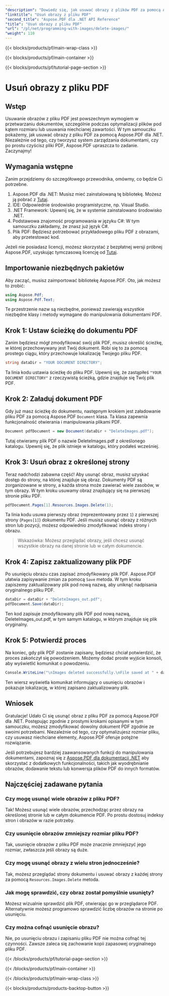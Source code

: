 ```yaml
---
"description": "Dowiedz się, jak usuwać obrazy z plików PDF za pomocą Aspose.PDF dla .NET w prostym samouczku krok po kroku. Optymalizuj pliki PDF, łatwo usuwając niechciane obrazy."
"linktitle": "Usuń obrazy z pliku PDF"
"second_title": "Aspose.PDF dla .NET API Reference"
"title": "Usuń obrazy z pliku PDF"
"url": "/pl/net/programming-with-images/delete-images/"
"weight": 110
---
```


{{< blocks/products/pf/main-wrap-class >}}

{{< blocks/products/pf/main-container >}}

{{< blocks/products/pf/tutorial-page-section >}}

# Usuń obrazy z pliku PDF

## Wstęp

Usuwanie obrazów z pliku PDF jest powszechnym wymogiem w przetwarzaniu dokumentów, szczególnie podczas optymalizacji plików pod kątem rozmiaru lub usuwania niechcianej zawartości. W tym samouczku pokażemy, jak usuwać obrazy z pliku PDF za pomocą Aspose.PDF dla .NET. Niezależnie od tego, czy tworzysz system zarządzania dokumentami, czy po prostu czyścisz pliki PDF, Aspose.PDF upraszcza to zadanie. Zaczynajmy!

## Wymagania wstępne

Zanim przejdziemy do szczegółowego przewodnika, omówmy, co będzie Ci potrzebne.

1. Aspose.PDF dla .NET: Musisz mieć zainstalowaną tę bibliotekę. Możesz ją pobrać z [Tutaj](https://releases.aspose.com/pdf/net/).
2. IDE: Odpowiednie środowisko programistyczne, np. Visual Studio.
3. .NET Framework: Upewnij się, że w systemie zainstalowano środowisko .NET.
4. Podstawowa znajomość programowania w języku C#: W tym samouczku zakładamy, że znasz już język C#.
5. Plik PDF: Będziesz potrzebować przykładowego pliku PDF z obrazami, aby przetestować kod.

Jeżeli nie posiadasz licencji, możesz skorzystać z bezpłatnej wersji próbnej Aspose.PDF, uzyskując tymczasową licencję od [Tutaj](https://purchase.aspose.com/temporary-license/).

## Importowanie niezbędnych pakietów

Aby zacząć, musisz zaimportować bibliotekę Aspose.PDF. Oto, jak możesz to zrobić:

```csharp
using Aspose.Pdf;
using Aspose.Pdf.Text;
```

Te przestrzenie nazw są niezbędne, ponieważ zawierają wszystkie niezbędne klasy i metody wymagane do manipulowania dokumentami PDF.

## Krok 1: Ustaw ścieżkę do dokumentu PDF

Zanim będziesz mógł zmodyfikować swój plik PDF, musisz określić ścieżkę, w której przechowywany jest Twój dokument. Robi się to za pomocą prostego ciągu, który przechowuje lokalizację Twojego pliku PDF.

```csharp
string dataDir = "YOUR DOCUMENT DIRECTORY";
```

Ta linia kodu ustawia ścieżkę do pliku PDF. Upewnij się, że zastąpiłeś `"YOUR DOCUMENT DIRECTORY"` z rzeczywistą ścieżką, gdzie znajduje się Twój plik PDF.

## Krok 2: Załaduj dokument PDF

Gdy już masz ścieżkę do dokumentu, następnym krokiem jest załadowanie pliku PDF za pomocą Aspose.PDF `Document` klasa. Ta klasa zapewnia funkcjonalność otwierania i manipulowania plikami PDF.

```csharp
Document pdfDocument = new Document(dataDir + "DeleteImages.pdf");
```

Tutaj otwieramy plik PDF o nazwie DeleteImages.pdf z określonego katalogu. Upewnij się, że plik istnieje w katalogu, który podałeś wcześniej.

## Krok 3: Usuń obraz z określonej strony

Teraz nadchodzi zabawna część! Aby usunąć obraz, musisz uzyskać dostęp do strony, na której znajduje się obraz. Dokumenty PDF są zorganizowane w strony, a każda strona może zawierać wiele zasobów, w tym obrazy. W tym kroku usuwamy obraz znajdujący się na pierwszej stronie pliku PDF.

```csharp
pdfDocument.Pages[1].Resources.Images.Delete(1);
```

Ta linia kodu usuwa pierwszy obraz (reprezentowany przez `1`) z pierwszej strony (`Pages[1]`) dokumentu PDF. Jeśli musisz usunąć obrazy z różnych stron lub pozycji, możesz odpowiednio zmodyfikować indeks strony i obrazu.

> Wskazówka: Możesz przeglądać obrazy, jeśli chcesz usunąć wszystkie obrazy na danej stronie lub w całym dokumencie.

## Krok 4: Zapisz zaktualizowany plik PDF

Po usunięciu obrazu czas zapisać zmodyfikowany plik PDF. Aspose.PDF ułatwia zapisywanie zmian za pomocą `Save` metoda. W tym kroku zapiszemy zaktualizowany plik pod nową nazwą, aby uniknąć nadpisania oryginalnego pliku PDF.

```csharp
dataDir = dataDir + "DeleteImages_out.pdf";
pdfDocument.Save(dataDir);
```

Ten kod zapisuje zmodyfikowany plik PDF pod nową nazwą, DeleteImages_out.pdf, w tym samym katalogu, w którym znajduje się plik oryginalny.

## Krok 5: Potwierdź proces

Na koniec, gdy plik PDF zostanie zapisany, będziesz chciał potwierdzić, że proces zakończył się powodzeniem. Możemy dodać proste wyjście konsoli, aby wyświetlić komunikat o powodzeniu.

```csharp
Console.WriteLine("\nImages deleted successfully.\nFile saved at " + dataDir);
```

Ten wiersz wyświetla komunikat informujący o usunięciu obrazów i pokazuje lokalizację, w której zapisano zaktualizowany plik.

## Wniosek

Gratulacje! Udało Ci się usunąć obraz z pliku PDF za pomocą Aspose.PDF dla .NET. Postępując zgodnie z prostymi krokami opisanymi w tym samouczku, możesz zmodyfikować dowolny dokument PDF zgodnie ze swoimi potrzebami. Niezależnie od tego, czy optymalizujesz rozmiar pliku, czy usuwasz niechciane elementy, Aspose.PDF oferuje potężne rozwiązanie.

Jeśli potrzebujesz bardziej zaawansowanych funkcji do manipulowania dokumentami, zapoznaj się z [Aspose.PDF dla dokumentacji .NET](https://reference.aspose.com/pdf/net/) aby skorzystać z dodatkowych funkcjonalności, takich jak wyodrębnianie obrazów, dodawanie tekstu lub konwersja plików PDF do innych formatów.

## Najczęściej zadawane pytania

### Czy mogę usunąć wiele obrazów z pliku PDF?
Tak! Możesz usunąć wiele obrazów, przechodząc przez obrazy na określonej stronie lub w całym dokumencie PDF. Po prostu dostosuj indeksy stron i obrazów w razie potrzeby.

### Czy usunięcie obrazów zmniejszy rozmiar pliku PDF?
Tak, usunięcie obrazów z pliku PDF może znacznie zmniejszyć jego rozmiar, zwłaszcza jeśli obrazy są duże.

### Czy mogę usunąć obrazy z wielu stron jednocześnie?
Tak, możesz przeglądać strony dokumentu i usuwać obrazy z każdej strony za pomocą `Resources.Images.Delete` metoda.

### Jak mogę sprawdzić, czy obraz został pomyślnie usunięty?
Możesz wizualnie sprawdzić plik PDF, otwierając go w przeglądarce PDF. Alternatywnie możesz programowo sprawdzić liczbę obrazów na stronie po usunięciu.

### Czy można cofnąć usunięcie obrazu?
Nie, po usunięciu obrazu i zapisaniu pliku PDF nie można cofnąć tej czynności. Zawsze zaleca się zachowanie kopii zapasowej oryginalnego pliku PDF.

{{< /blocks/products/pf/tutorial-page-section >}}

{{< /blocks/products/pf/main-container >}}

{{< /blocks/products/pf/main-wrap-class >}}

{{< blocks/products/products-backtop-button >}}